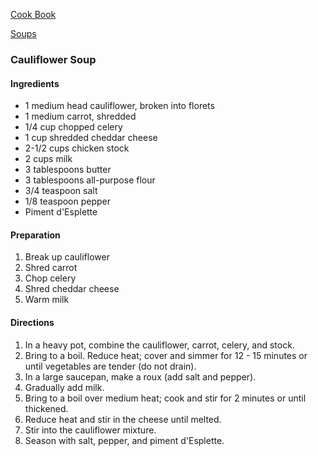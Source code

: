 [Cook Book](https://github.com/vmsmith/CookBook/blob/master/README.md)

[Soups](https://github.com/vmsmith/CookBook/blob/master/soups.md)

### Cauliflower Soup  

#### Ingredients  

* 1 medium head cauliflower, broken into florets  
* 1 medium carrot, shredded  
* 1/4 cup chopped celery  
* 1 cup shredded cheddar cheese  
* 2-1/2 cups chicken stock  
* 2 cups milk  
* 3 tablespoons butter  
* 3 tablespoons all-purpose flour  
* 3/4 teaspoon salt  
* 1/8 teaspoon pepper  
* Piment d'Esplette  

#### Preparation  

1. Break up cauliflower  
2. Shred carrot  
3. Chop celery  
4. Shred cheddar cheese  
5. Warm milk  

#### Directions  

1. In a heavy pot, combine the cauliflower, carrot, celery, and stock.  
2. Bring to a boil. Reduce heat; cover and simmer for 12 - 15 minutes or until vegetables are tender (do not drain).  
3. In a large saucepan, make a roux (add salt and pepper).
4. Gradually add milk.  
5. Bring to a boil over medium heat; cook and stir for 2 minutes or until thickened. 
6. Reduce heat and stir in the cheese until melted. 
7. Stir into the cauliflower mixture. 
8. Season with salt, pepper, and piment d'Esplette.
